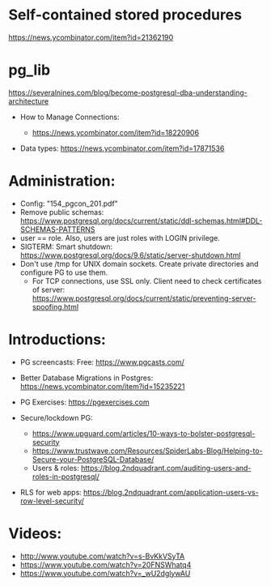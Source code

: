 
# Self-contained stored procedures
https://news.ycombinator.com/item?id=21362190


# pg\_lib

https://severalnines.com/blog/become-postgresql-dba-understanding-architecture

* How to Manage Connections:
  * https://news.ycombinator.com/item?id=18220906

* Data types: https://news.ycombinator.com/item?id=17871536

# Administration:
* Config: "154\_pgcon\_201.pdf"
* Remove public schemas:
  https://www.postgresql.org/docs/current/static/ddl-schemas.html#DDL-SCHEMAS-PATTERNS
* user == role. Also, users are just roles with LOGIN privilege.
* SIGTERM: Smart shutdown: https://www.postgresql.org/docs/9.6/static/server-shutdown.html
* Don't use /tmp for UNIX domain sockets. Create private directories and configure PG to use them.
  * For TCP connections, use SSL only. Client need to check certificates of server:
    https://www.postgresql.org/docs/current/static/preventing-server-spoofing.html

# Introductions:
* PG screencasts: Free: https://www.pgcasts.com/
* Better Database Migrations in Postgres: https://news.ycombinator.com/item?id=15235221
* PG Exercises: https://pgexercises.com
* Secure/lockdown PG:
  * https://www.upguard.com/articles/10-ways-to-bolster-postgresql-security
  * https://www.trustwave.com/Resources/SpiderLabs-Blog/Helping-to-Secure-your-PostgreSQL-Database/
  * Users & roles: https://blog.2ndquadrant.com/auditing-users-and-roles-in-postgresql/

* RLS for web apps: https://blog.2ndquadrant.com/application-users-vs-row-level-security/


# Videos:
* http://www.youtube.com/watch?v=s-BvKkVSyTA
* https://www.youtube.com/watch?v=20FNSWhatq4
* https://www.youtube.com/watch?v=_wU2dglywAU
